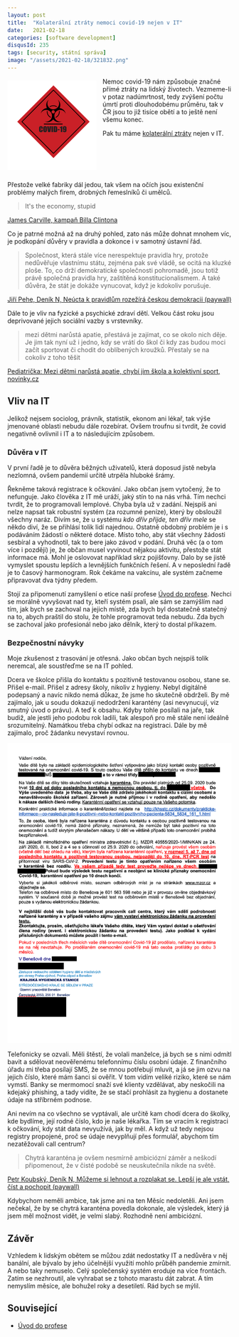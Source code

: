 ```yaml
---
layout: post
title:  "Kolaterální ztráty nemoci covid-19 nejen v IT"
date:   2021-02-18
categories: [software development]
disqusId: 235
tags: [security, státní správa]
image: "/assets/2021-02-18/321832.png"
---
```

<div style="float: left; margin: 0.5em 1em 0.5em 0em; text-align: center;"><img src="/assets/2021-02-18/321832.png" /></div>

Nemoc covid-19 nám způsobuje značné přímé ztráty na lidský životech. Vezmeme-li v potaz nadúmrtnost, tedy zvýšení počtu úmrtí proti dlouhodobému průměru, tak v ČR jsou to již tisíce obětí a to ještě není všemu konec.

Pak tu máme [kolaterální ztráty](https://cs.wikipedia.org/wiki/Vedlej%C5%A1%C3%AD_%C5%A1kody) nejen v IT.

<div style="clear:both"></div>
<!--more-->

Přestože velké fabriky dál jedou, tak všem na očích jsou existenční problémy malých firem, drobných řemeslníků či umělců. 

> It's the economy, stupid

[James Carville, kampaň Billa Clintona](https://en.wikipedia.org/wiki/It%27s_the_economy,_stupid#:~:text=%22The%20economy%2C%20stupid%22%20is,Bush.)

Co je patrné možná až na druhý pohled, zato nás může dohnat mnohem víc, je podkopání důvěry v pravidla a dokonce i v samotný ústavní řád.

> Společnost, která stále více nerespektuje pravidla hry, protože nedůvěřuje vlastnímu státu, zejména pak své vládě, se ocitá na kluzké ploše. To, co drží demokratické společnosti pohromadě, jsou totiž právě společná pravidla hry, zaštítěná konstitucionalismem. A také důvěra, že stát je dokáže vynucovat, když je kdokoliv porušuje.

[Jiří Pehe, Deník N, Neúcta k pravidlům rozežírá českou demokracii (paywall)](https://denikn.cz/556923/neucta-k-pravidlum-rozezira-ceskou-demokracii-ti-kdo-je-nastavuji-nejen-toleruji-jejich-nedodrzovani-ale-obejdou-je-kdykoliv-se-jim-to-hodi/?ref=tit)

Dále to je vliv na fyzické a psychické zdraví dětí. Velkou část roku jsou deprivované jejich sociální vazby s vrstevníky.

> mezi dětmi narůstá apatie, přestává je zajímat, co se okolo nich děje. Je jim tak nyní už i jedno, kdy se vrátí do škol či kdy zas budou moci začít sportovat či chodit do oblíbených kroužků. Přestaly se na cokoliv z toho těšit

[Pediatrička: Mezi dětmi narůstá apatie, chybí jim škola a kolektivní sport, novinky.cz](https://www.novinky.cz/domaci/clanek/pediatricka-mezi-detmi-narusta-apatie-chybi-jim-skola-a-kolektivni-sport-40349908)

## Vliv na IT

Jelikož nejsem sociolog, právník, statistik, ekonom ani lékař, tak výše jmenované oblasti nebudu dále rozebírat. Ovšem troufnu si tvrdit, že covid negativně ovlivnil i IT a to následujícím způsobem.

### Důvěra v IT

V první řadě je to důvěra běžných uživatelů, která doposud jistě nebyla nezlomná, ovšem pandemií určitě utrpěla hluboké šrámy.

Řekněme taková registrace k očkování. Jako občan jsem vytočený, že to nefunguje. Jako člověka z IT mě uráží, jaký stín to na nás vrhá. Tím nechci tvrdit, že to programovali lemplové. Chyba byla už v zadání. Nejspíš ani nelze napsat tak robustní systém (za rozumné peníze), který by obsloužil všechny naráz. Divím se, že u systému _kdo dřív přijde, ten dřív mele_ se někdo diví, že se přihlásí tolik lidí najednou. Ostatně obdobný problém je i s podáváním žádostí o některé dotace. Místo toho, aby stát všechny žádosti sesbíral a vyhodnotil, tak to bere jako závod v podání. Druhá věc (a o tom více i později) je, že občan musel vyvinout nějakou aktivitu, přestože stát informace má. Mohl je oslovovat například skrz pojišťovny. Dalo by se jistě vymyslet spoustu lepších a levnějších funkčních řešení. A v neposlední řadě je to časový harmonogram. Rok čekáme na vakcínu, ale systém začneme připravovat dva týdny předem. 

Stojí za připomenutí zamyšlení o etice naší profese [Úvod do profese](/software%20development/2016/03/07/uvod-do-profese.html). Nechci se morálně vyvyšovat nad ty, kteří systém psali, ale sám se zamýšlím nad tím, jak bych se zachoval na jejich místě, zda bych byl dostatečně statečný na to, abych praštil do stolu, že tohle programovat teda nebudu. Zda bych se zachoval jako profesionál nebo jako dělník, který to dostal příkazem.

### Bezpečnostní návyky

Moje zkušenost z trasování je otřesná. Jako občan bych nejspíš tolik neremcal, ale soustřeďme se na IT pohled.

Dcera ve školce přišla do kontaktu s pozitivně testovanou osobou, stane se. Přišel e-mail. Přišel z adresy školy, nikoliv z hygieny. Nebyl digitálně podepsaný a navíc nikdo nemá důkaz, že jsme ho skutečně obdrželi. By mě zajímalo, jak u soudu dokazují nedodržení karantény (asi nevynucují, viz smutný úvod o právu). A teď k obsahu. Kdyby tohle posílali na jaře, tak budiž, ale jestli jeho podobu rok ladili, tak alespoň pro mě stále není ideálně srozumitelný. Namátkou třeba chybí odkaz na registraci. Dále by mě zajímalo, proč žádanku nevystaví rovnou.

![](/assets/2021-02-18/email.png)

Telefonicky se ozvali. Měli štěstí, že volali manželce, já bych se s nimi odmítl bavit a sdělovat neověřenému telefonnímu číslu osobní údaje. Z finančního úřadu mi třeba posílají SMS, že se mnou potřebují mluvit, a já se jim ozvu na jejich číslo, které mám šanci si ověřit. V tom vidím veliké riziko, které se nám vymstí. Banky se mermomocí snaží své klienty vzdělávat, aby neskočili na kdejaký phishing, a tady vidíte, že se stačí prohlásit za hygienu a dostanete údaje na stříbrném podnose.

Ani nevím na co všechno se vyptávali, ale určitě kam chodí dcera do školky, kde bydlíme, její rodné číslo, kdo je naše lékařka. Tím se vracím k registraci k očkování, kdy stát data nevyužívá, jak by měl. A když už tedy nejsou registry propojené, proč se údaje nevyplňují přes formulář, abychom tím nezatěžovali call centrum?

> Chytrá karanténa je ovšem nesmírně ambiciózní záměr a neškodí připomenout, že v čisté podobě se neuskutečnila nikde na světě.

[Petr Koubský, Deník N, Můžeme si lehnout a rozplakat se. Lepší je ale vstát, číst a pochopit (paywall)](https://denikn.cz/521923/muzeme-si-lehnout-a-rozplakat-se-lepsi-je-ale-vstat-cist-a-pochopit-rok-covidu-ocima-petra-koubskeho/?cst=06e262135b4e877bf6cb57ee4c9f7ca73dbda4bb)

Kdybychom neměli ambice, tak jsme ani na ten Měsíc nedoletěli. Ani jsem nečekal, že by se chytrá karanténa povedla dokonale, ale výsledek, který já jsem měl možnost vidět, je velmi slabý. Rozhodně není ambiciózní.


## Závěr

Vzhledem k lidským obětem se můžou zdát nedostatky IT a nedůvěra v něj banální, ale bývalo by jeho účelnější využití mohlo průběh pandemie zmírnit. A nebo taky nemuselo. Celý společenský systém eroduje na více frontách. Zatím se nezhroutil, ale vyhrabat se z tohoto marastu dát zabrat. A tím nemyslím měsíce, ale bohužel roky a desetiletí. Rád bych se mýlil.

## Související

- [Úvod do profese](/software%20development/2016/03/07/uvod-do-profese.html)